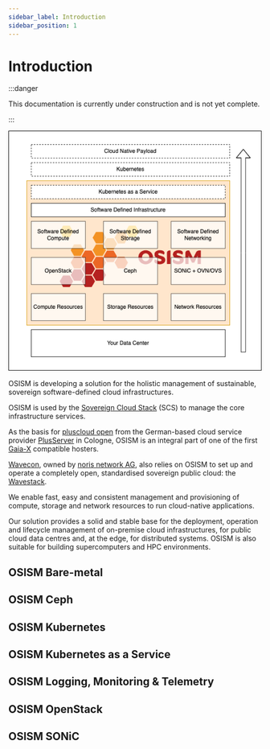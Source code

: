 ```yaml
---
sidebar_label: Introduction
sidebar_position: 1
---
```


# Introduction

:::danger

This documentation is currently under construction and is not yet complete.

:::

![OSISM landing](./images/landing.drawio.png)

OSISM is developing a solution for the holistic management of sustainable, sovereign
software-defined cloud infrastructures.

OSISM is used by the [Sovereign Cloud Stack](https://scs.community/) (SCS) to manage
the core infrastructure services.

As the basis for [pluscloud open](https://www.plusserver.com/produkte/pluscloud-open) from
the German-based cloud service provider [PlusServer](https://www.plusserver.com) in Cologne,
OSISM is an integral part of one of the first [Gaia-X](https://www.gaia-x.eu) compatible hosters.

[Wavecon](https://www.wavecon.de/de/), owned by [noris network AG](https://www.noris.de),
also relies on OSISM to set up and operate a completely open, standardised sovereign public
cloud: the [Wavestack](https://www.noris.de/wavestack-cloud).

We enable fast, easy and consistent management and provisioning of compute, storage and
network resources to run cloud-native applications.

Our solution provides a solid and stable base for the deployment, operation and lifecycle
management of on-premise cloud infrastructures, for public cloud data centres and, at the edge,
for distributed systems. OSISM is also suitable for building supercomputers and HPC
environments.

## OSISM Bare-metal

## OSISM Ceph

## OSISM Kubernetes

## OSISM Kubernetes as a Service

## OSISM Logging, Monitoring & Telemetry

## OSISM OpenStack

## OSISM SONiC

